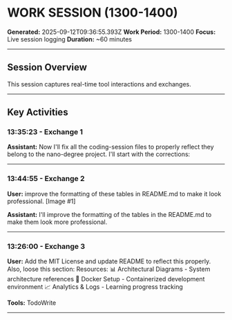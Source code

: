 # WORK SESSION (1300-1400)

**Generated:** 2025-09-12T09:36:55.393Z
**Work Period:** 1300-1400
**Focus:** Live session logging
**Duration:** ~60 minutes

---

## Session Overview

This session captures real-time tool interactions and exchanges.

---

## Key Activities

### 13:35:23 - Exchange 1

**Assistant:** Now I'll fix all the coding-session files to properly reflect they belong to the nano-degree project. I'll start with the corrections:

---

### 13:44:55 - Exchange 2

**User:** improve the formatting of these tables in README.md to make it look professional. [Image #1]

**Assistant:** I'll improve the formatting of the tables in the README.md to make them look more professional.

---

### 13:26:00 - Exchange 3

**User:** Add the MIT License and update README to reflect this properly. Also, loose this section: Resources:
📊 Architectural Diagrams - System architecture references
🐳 Docker Setup - Containerized development environment
📈 Analytics & Logs - Learning progress tracking

**Tools:** TodoWrite

---

